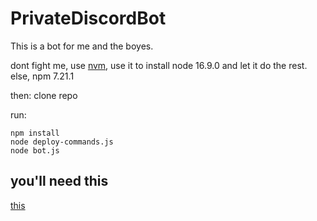 # PrivateDiscordBot

This is a bot for me and the boyes. 


dont fight me, use [nvm](https://github.com/nvm-sh/nvm#installing-and-updating), use it to install node 16.9.0 and let it do the rest. else, npm 7.21.1


then:
clone repo

run:

```
npm install
node deploy-commands.js
node bot.js
```

## you'll need this

[this](https://discordjs.guide/#before-you-begin)
